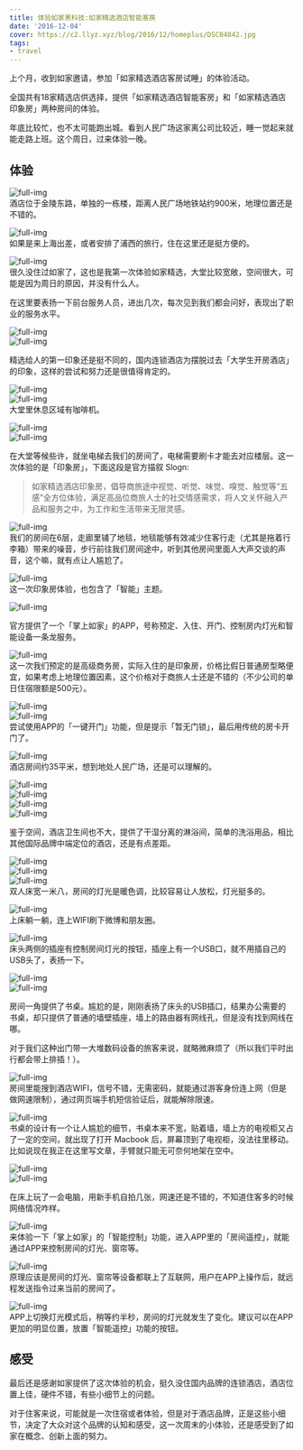 ```yaml
---
title: 体验如家黑科技:如家精选酒店智能客房
date: '2016-12-04'
cover: https://c2.llyz.xyz/blog/2016/12/homeplus/DSC04842.jpg
tags:
- travel
---
```



上个月，收到如家邀请，参加「如家精选酒店客房试睡」的体验活动。

全国共有18家精选店供选择，提供「如家精选酒店智能客房」和「如家精选酒店印象房」两种房间的体验。

年底比较忙，也不太可能跑出城。看到人民广场这家离公司比较近，睡一觉起来就能走路上班。这个周日，过来体验一晚。

## 体验

![full-img](https://c2.llyz.xyz/blog/2016/12/homeplus/DSC04719.jpg)  
酒店位于金陵东路，单独的一栋楼，距离人民广场地铁站约900米，地理位置还是不错的。

![full-img](https://c2.llyz.xyz/blog/2016/12/homeplus/DSC04712.jpg)  
如果是来上海出差，或者安排了浦西的旅行，住在这里还是挺方便的。

![full-img](https://c2.llyz.xyz/blog/2016/12/homeplus/DSC04896.jpg)  
很久没住过如家了，这也是我第一次体验如家精选，大堂比较宽敞，空间很大，可能是因为周日的原因，并没有什么人。

在这里要表扬一下前台服务人员，进出几次，每次见到我们都会问好，表现出了职业的服务水平。

![full-img](https://c2.llyz.xyz/blog/2016/12/homeplus/DSC04909.jpg)  
![full-img](https://c2.llyz.xyz/blog/2016/12/homeplus/DSC04910.jpg)

精选给人的第一印象还是挺不同的，国内连锁酒店为摆脱过去「大学生开房酒店」的印象，这样的尝试和努力还是很值得肯定的。

![full-img](https://c2.llyz.xyz/blog/2016/12/homeplus/DSC04885.jpg)  
![full-img](https://c2.llyz.xyz/blog/2016/12/homeplus/DSC04918.jpg)  
大堂里休息区域有咖啡机。

![full-img](https://c2.llyz.xyz/blog/2016/12/homeplus/DSC04876.jpg)  
![full-img](https://c2.llyz.xyz/blog/2016/12/homeplus/DSC04899.jpg)

在大堂等候些许，就坐电梯去我们的房间了，电梯需要刷卡才能去对应楼层。这一次体验的是「印象房」，下面这段是官方描叙 Slogn:

> 如家精选酒店印象房，倡导商旅途中视觉、听觉、味觉、嗅觉、触觉等“五感”全方位体验，满足高品位商旅人士的社交情感需求，将人文关怀融入产品和服务之中，为工作和生活带来无限灵感。

![full-img](https://c2.llyz.xyz/blog/2016/12/homeplus/DSC04725.jpg)  
我们的房间在6层，走廊里铺了地毯，地毯能够有效减少住客行走（尤其是拖着行李箱）带来的噪音，步行前往我们房间途中，听到其他房间里面人大声交谈的声音，这个嘛，就有点让人尴尬了。

![full-img](https://c2.llyz.xyz/blog/2016/12/homeplus/DSC04847.jpg)  
这一次印象房体验，也包含了「智能」主题。

![full-img](https://c2.llyz.xyz/blog/2016/12/homeplus/rujia1.jpg)

官方提供了一个「掌上如家」的APP，号称预定、入住、开门、控制房内灯光和智能设备一条龙服务。

![full-img](https://c2.llyz.xyz/blog/2016/12/homeplus/DSC04827.jpg)  
这一次我们预定的是高级商务房，实际入住的是印象房，价格比假日普通房型略便宜，如果考虑上地理位置因素，这个价格对于商旅人士还是不错的（不少公司的单日住宿限额是500元）。

![full-img](https://c2.llyz.xyz/blog/2016/12/homeplus/rujia2.gif)  
![full-img](https://c2.llyz.xyz/blog/2016/12/homeplus/DSC04864.jpg)  
尝试使用APP的「一键开门」功能，但是提示「暂无门锁」，最后用传统的房卡开门了。

![full-img](https://c2.llyz.xyz/blog/2016/12/homeplus/DSC04752.jpg)  
酒店房间约35平米，想到地处人民广场，还是可以理解的。

![full-img](https://c2.llyz.xyz/blog/2016/12/homeplus/DSC04733.jpg)  
![full-img](https://c2.llyz.xyz/blog/2016/12/homeplus/DSC04750.jpg)  
![full-img](https://c2.llyz.xyz/blog/2016/12/homeplus/DSC04735.jpg)  
![full-img](https://c2.llyz.xyz/blog/2016/12/homeplus/DSC04746.jpg)

鉴于空间，酒店卫生间也不大，提供了干湿分离的淋浴间，简单的洗浴用品，相比其他国际品牌中端定位的酒店，还是有点差距。

![full-img](https://c2.llyz.xyz/blog/2016/12/homeplus/DSC04759.jpg)  
![full-img](https://c2.llyz.xyz/blog/2016/12/homeplus/DSC04765.jpg)  
![full-img](https://c2.llyz.xyz/blog/2016/12/homeplus/DSC04769.jpg)  
双人床宽一米八，房间的灯光是暖色调，比较容易让人放松，灯光挺多的。

![full-img](https://c2.llyz.xyz/blog/2016/12/homeplus/gif1.gif)  
上床躺一躺，连上WIFI刷下微博和朋友圈。

![full-img](https://c2.llyz.xyz/blog/2016/12/homeplus/DSC04771.jpg)  
床头两侧的插座有控制房间灯光的按钮，插座上有一个USB口，就不用插自己的USB头了，表扬一下。

![full-img](https://c2.llyz.xyz/blog/2016/12/homeplus/DSC04786.jpg)  
![full-img](https://c2.llyz.xyz/blog/2016/12/homeplus/DSC04813.jpg)

房间一角提供了书桌。尴尬的是，刚刚表扬了床头的USB插口，结果办公需要的书桌，却只提供了普通的墙壁插座，墙上的路由器有网线孔，但是没有找到网线在哪。

对于我们这种出门带一大堆数码设备的旅客来说，就略微麻烦了（所以我们平时出行都会带上排插！）。

![full-img](https://c2.llyz.xyz/blog/2016/12/homeplus/DSC04795.jpg)  
房间里能搜到酒店WIFI，信号不错，无需密码，就能通过游客身份连上网（但是做网速限制），通过网页端手机短信验证后，就能解除限速。

![full-img](https://c2.llyz.xyz/blog/2016/12/homeplus/DSC04817.jpg)  
书桌的设计有一个让人尴尬的细节，书桌本来不宽，贴着墙，墙上方的电视柜又占了一定的空间，就出现了打开 Macbook 后，屏幕顶到了电视柜，没法往里移动。比如说现在我正在这里写文章，手臂就只能无可奈何地架在空中。

![full-img](https://c2.llyz.xyz/blog/2016/12/homeplus/DSC04842.jpg)  
![full-img](https://c2.llyz.xyz/blog/2016/12/homeplus/DSC04845.jpg)

在床上玩了一会电脑，用新手机自拍几张，网速还是不错的，不知道住客多的时候网络情况咋样。

![full-img](https://c2.llyz.xyz/blog/2016/12/homeplus/DSC04852.jpg)  
来体验一下「掌上如家」的「智能控制」功能，进入APP里的「房间遥控」，就能通过APP来控制房间的灯光、窗帘等。

![full-img](https://c2.llyz.xyz/blog/2016/12/homeplus/ru3.jpg)  
原理应该是房间的灯光、窗帘等设备都联上了互联网，用户在APP上操作后，就远程发送指令过来当前的房间了。

![full-img](https://c2.llyz.xyz/blog/2016/12/homeplus/rujia3.gif)  
APP上切换灯光模式后，稍等约半秒，房间的灯光就发生了变化。建议可以在APP更加的明显位置，放置「智能遥控」功能的按钮。

## 感受

最后还是感谢如家提供了这次体验的机会，挺久没住国内品牌的连锁酒店，酒店位置上佳，硬件不错，有些小细节上的问题。

对于住客来说，可能就是一次住宿或者体验，但是对于酒店品牌，正是这些小细节，决定了大众对这个品牌的认知和感受，这一次周末的小体验，还是感受到了如家在概念、创新上面的努力。
